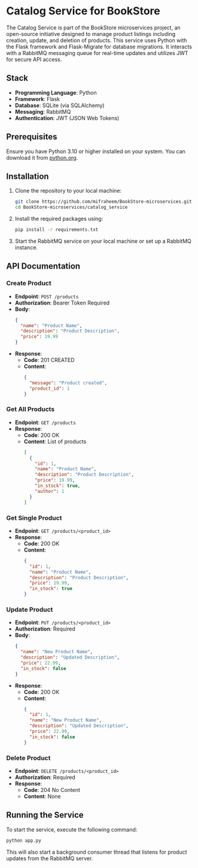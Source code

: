# Catalog Service for BookStore

The Catalog Service is part of the BookStore microservices project, an open-source initiative designed to manage product listings including creation, update, and deletion of products. This service uses Python with the Flask framework and Flask-Migrate for database migrations. It interacts with a RabbitMQ messaging queue for real-time updates and utilizes JWT for secure API access.

## Stack

- **Programming Language**: Python
- **Framework**: Flask
- **Database**: SQLite (via SQLAlchemy)
- **Messaging**: RabbitMQ
- **Authentication**: JWT (JSON Web Tokens)

## Prerequisites

Ensure you have Python 3.10 or higher installed on your system. You can download it from [python.org](https://www.python.org/downloads/).

## Installation

1. Clone the repository to your local machine:
   ```bash
   git clone https://github.com/mifraheem/BookStore-microservices.git
   cd BookStore-microservices/catalog_service
   ```

2. Install the required packages using:
   ```bash
   pip install -r requirements.txt
   ```

3. Start the RabbitMQ service on your local machine or set up a RabbitMQ instance.

## API Documentation

### Create Product

- **Endpoint**: `POST /products`
- **Authorization**: Bearer Token Required
- **Body**:
  ```json
  {
    "name": "Product Name",
    "description": "Product Description",
    "price": 19.99
  }
  ```
- **Response**:
  - **Code**: 201 CREATED
  - **Content**:
    ```json
    {
      "message": "Product created",
      "product_id": 1
    }
    ```

### Get All Products

- **Endpoint**: `GET /products`
- **Response**:
  - **Code**: 200 OK
  - **Content**: List of products
    ```json
    [
      {
        "id": 1,
        "name": "Product Name",
        "description": "Product Description",
        "price": 19.99,
        "in_stock": true,
        "author": 1
      }
    ]
    ```

### Get Single Product

- **Endpoint**: `GET /products/<product_id>`
- **Response**:
  - **Code**: 200 OK
  - **Content**:
    ```json
    {
      "id": 1,
      "name": "Product Name",
      "description": "Product Description",
      "price": 19.99,
      "in_stock": true
    }
    ```

### Update Product

- **Endpoint**: `PUT /products/<product_id>`
- **Authorization**: Required
- **Body**:
  ```json
  {
    "name": "New Product Name",
    "description": "Updated Description",
    "price": 22.99,
    "in_stock": false
  }
  ```
- **Response**:
  - **Code**: 200 OK
  - **Content**:
    ```json
    {
      "id": 1,
      "name": "New Product Name",
      "description": "Updated Description",
      "price": 22.99,
      "in_stock": false
    }
    ```

### Delete Product

- **Endpoint**: `DELETE /products/<product_id>`
- **Authorization**: Required
- **Response**:
  - **Code**: 204 No Content
  - **Content**: None

## Running the Service

To start the service, execute the following command:
```bash
python app.py
```

This will also start a background consumer thread that listens for product updates from the RabbitMQ server.

